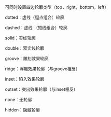 可同时设置四边轮廓类型（top，right，bottom，left）

dotted：虚线（逗点组合）轮廓

dashed：虚线 （短线组合）轮廓

solid：实线轮廓

double：双实线轮廓

groove：雕刻效果轮廓

ridge：浮雕效果轮廓（与groove相反）

inset：陷入效果轮廓

outset：突出效果轮廓（与inset相反）

none：无轮廓

hidden：隐藏轮廓